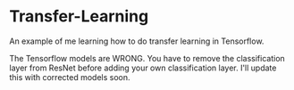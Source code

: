 # Transfer-Learning

An example of me learning how to do transfer learning in Tensorflow.

The Tensorflow models are WRONG.  You have to remove the classification layer from ResNet before adding your own classification layer.  I'll update this with corrected models soon.
